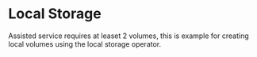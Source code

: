 # Local Storage
Assisted service requires at leaset 2 volumes, this is example for creating local volumes using the local storage operator.